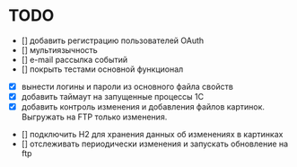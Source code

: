 # TODO
- [] добавить регистрацию пользователей OAuth
- [] мультиязычность
- [] e-mail рассылка событий
- [] покрыть тестами основной функционал
- [x] вынести логины и пароли из основного файла свойств
- [x] добавить таймаут на запущенные процессы 1С
- [x] добавить контроль изменения и добавления файлов картинок. Выгружать на FTP только изменения.
- [] подключить H2 для хранения данных об изменениях в картинках
- [] отслеживать периодически изменения и запускать обновление на ftp
    